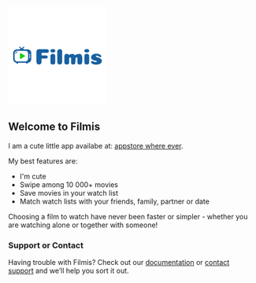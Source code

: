 <img src="filmis-logo-app.png"/>

## Welcome to Filmis

I am a cute little app availabe at: [appstore where ever](https://github.com/lionesse/lionesse.github.io/edit/master/index.md).

My best features are:

- I'm cute
- Swipe among 10 000+ movies
- Save movies in your watch list
- Match watch lists with your friends, family, partner or date

Choosing a film to watch have never been faster or simpler - whether you are watching alone or together with someone!

### Support or Contact

Having trouble with Filmis? Check out our [documentation](https://help.github.com/categories/github-pages-basics/) or [contact support](https://github.com/contact) and we’ll help you sort it out.
